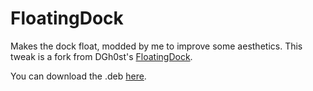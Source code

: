 # FloatingDock
Makes the dock float, modded by me to improve some aesthetics.
This tweak is a fork from DGh0st's [FloatingDock](https://github.com/DGh0st/FloatingDock).

You can download the .deb [here](https://github.com/s0m3guy2004/FloatingDockModded/releases).
